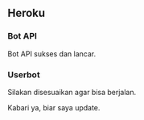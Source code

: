 ## Heroku

### Bot API

Bot API sukses dan lancar.

### Userbot

Silakan disesuaikan agar bisa berjalan.

Kabari ya, biar saya update.